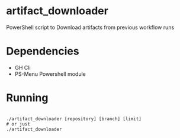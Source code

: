 # artifact_downloader

PowerShell script to Download artifacts from previous workflow runs

# Dependencies

- GH Cli
- PS-Menu Powershell module

# Running

```shell

./artifact_downloader [repository] [branch] [limit]
# or just
./artifact_downloader

```
